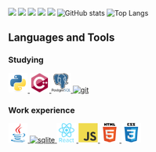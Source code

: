 ![](https://github-profile-summary-cards.vercel.app/api/cards/profile-details?username=gerstudent&theme=solarized_dark)
![](https://github-profile-summary-cards.vercel.app/api/cards/most-commit-language?username=gerstudent&theme=solarized_dark)
![](https://github-profile-summary-cards.vercel.app/api/cards/repos-per-language?username=gerstudent&theme=solarized_dark)
![](https://github-profile-summary-cards.vercel.app/api/cards/stats?username=gerstudent&theme=solarized_dark)
![](https://github-profile-summary-cards.vercel.app/api/cards/productive-time?username=gerstudent&theme=solarized_dark)
![GitHub stats](https://github-readme-stats.vercel.app/api?username=ezzema1n&count_private=true&show_icons=true&theme=solarized-dark)
![Top Langs](https://github-readme-stats.vercel.app/api/top-langs/?username=gerstudent&layout=compact&theme=solarized-dark&count_private=true)

<h2 align="letf">Languages and Tools</h2>
<h3 aligh="left">Studying</h3>
<p align="left"> 
	<a href="https://www.python.org" target="_blank" rel="noreferrer"> <img src="https://raw.githubusercontent.com/devicons/devicon/master/icons/python/python-original.svg" alt="python" width="40" height="40"/> </a>
	<a href="https://www.w3schools.com/cpp/" target="_blank" rel="noreferrer"> <img src="https://raw.githubusercontent.com/devicons/devicon/master/icons/cplusplus/cplusplus-original.svg" alt="cplusplus" width="40" height="40"/> </a>
	<a href="https://www.postgresql.org" target="_blank" rel="noreferrer"> <img src="https://raw.githubusercontent.com/devicons/devicon/master/icons/postgresql/postgresql-original-wordmark.svg" alt="postgresql" width="40" height="40"/> </a> 
	<a href="https://git-scm.com/" target="_blank" rel="noreferrer"> <img src="https://www.vectorlogo.zone/logos/git-scm/git-scm-icon.svg" alt="git" width="40" height="40"/> </a> 
	<h3 aligh="left">Work experience</h3>
	<a href="https://www.java.com" target="_blank" rel="noreferrer"> <img src="https://raw.githubusercontent.com/devicons/devicon/master/icons/java/java-original.svg" alt="java" width="40" height="40"/> </a>
	<a href="https://www.sqlite.org/" target="_blank" rel="noreferrer"> <img src="https://www.vectorlogo.zone/logos/sqlite/sqlite-icon.svg" alt="sqlite" width="40" height="40"/> </a>
	<a href="https://reactjs.org/" target="_blank" rel="noreferrer"> <img src="https://raw.githubusercontent.com/devicons/devicon/master/icons/react/react-original-wordmark.svg" alt="react" width="40" height="40"/> </a> 
	<a href="https://developer.mozilla.org/en-US/docs/Web/JavaScript" target="_blank" rel="noreferrer"> <img src="https://raw.githubusercontent.com/devicons/devicon/master/icons/javascript/javascript-original.svg" alt="javascript" width="40" height="40"/> </a>
	<a href="https://www.w3.org/html/" target="_blank" rel="noreferrer"> <img src="https://raw.githubusercontent.com/devicons/devicon/master/icons/html5/html5-original-wordmark.svg" alt="html5" width="40" height="40"/> </a> 
	<a href="https://www.w3schools.com/css/" target="_blank" rel="noreferrer"> <img src="https://raw.githubusercontent.com/devicons/devicon/master/icons/css3/css3-original-wordmark.svg" alt="css3" width="40" height="40"/> </a>
</p>
